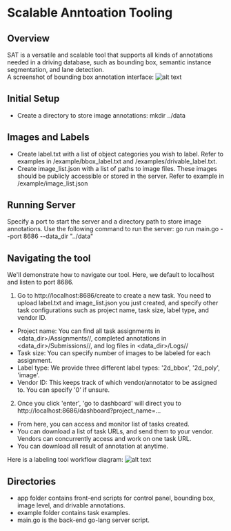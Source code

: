 # Scalable Anntoation Tooling

## Overview ##
SAT is a versatile and scalable tool that supports all kinds of annotations needed in a driving database, such as bounding box, semantic instance segmentation, and lane detection.  
A screenshot of bounding box annotation interface:
![alt text](/example/bbox_tool.jpg)

## Initial Setup ##
* Create a directory to store image annotations: 
mkdir ../data

## Images and Labels ##
* Create label.txt with a list of object categories you wish to label. 
Refer to examples in /example/bbox_label.txt and /examples/drivable_label.txt. 
* Create image_list.json with a list of paths to image files. These images 
should be publicly accessible or stored in the server. Refer to example in
/example/image_list.json

## Running Server ##
Specify a port to start the server and a directory path to store 
image annotations. Use the following command to run the server:
go run main.go --port 8686 --data_dir "../data"

## Navigating the tool ##
We'll demonstrate how to navigate our tool. Here, we default to localhost and 
listen to port 8686.

1. Go to http://localhost:8686/create to create a new task. You need to 
upload label.txt and image_list.json you just created, and specify other 
task configurations such as project name, task size, label type, and vendor ID. 
* Project name: You can find all task assignments in 
<data_dir>/Assignments/<project name>/, completed annotations in  
<data_dir>/Submissions/<project name>/, and log files in 
<data_dir>/Logs/<project name>/
* Task size: You can specify number of images to be labeled for each assignment.
* Label type: We provide three different label types: '2d_bbox', '2d_poly', 'image'.
* Vendor ID: This keeps track of which vendor/annotator to be assigned to. 
You can specify '0' if unsure.

2. Once you click 'enter', 'go to dashboard' will direct you to 
http://localhost:8686/dashboard?project_name=<project 
name>... 
* From here, you can access and monitor list of tasks 
created. 
* You can download a list of task URLs, and send them to your 
vendor. Vendors can concurrently access and work on one task URL. 
* You can download all result of annotation at anytime.

Here is a labeling tool workflow diagram:
![alt text](/example/workflow.jpg) 

## Directories ##
* app folder contains front-end scripts for control panel, bounding box, 
image level, and drivable annotations.
* example folder contains task examples.
* main.go is the back-end go-lang server script.

